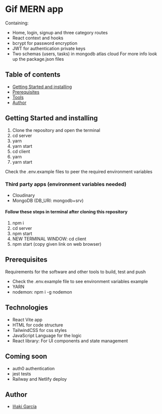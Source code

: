 # Gif MERN app
Containing:
- Home, login, signup and three category routes
- React context and hooks
- bcrypt for password encryption
- JWT for authentication private keys
- Two schemas (users, tasks) in mongodb atlas cloud
For more info look up the package.json files

## Table of contents

- [Getting Started and installing](#getting-started-and-installing)
- [Prerequisites](#prerequisites)
- [Tools](#tools)
- [Author](#author)

## Getting Started and installing

1. Clone the repository and open the terminal
2. cd server
3. yarn
4. yarn start
5. cd client
6. yarn
7. yarn start

Check the .env.example files to peer the required environment variables

### Third party apps (environment variables needed)
- Cloudinary
- MongoDB (DB_URI: mongodb+srv)

#### Follow these steps in terminal after cloning this repository
1. npm i
2. cd server
3. npm start
4. NEW TERMINAL WINDOW: cd client
5. npm start (copy given link on web browser)

## Prerequisites

Requirements for the software and other tools to build, test and push 
- Check the .env.example file to see environment variables example
- YARN
- nodemon: npm i -g nodemon

## Technologies
- React Vite app
- HTML for code structure
- TailwindCSS for css styles
- JavaScript Language for the logic
- React library: For UI components and state management

## Coming soon
- auth0 authentication
- jest tests
- Railway and Netlify deploy

## Author
- <a href="https://github.com/igardiet">Iñaki García</a>